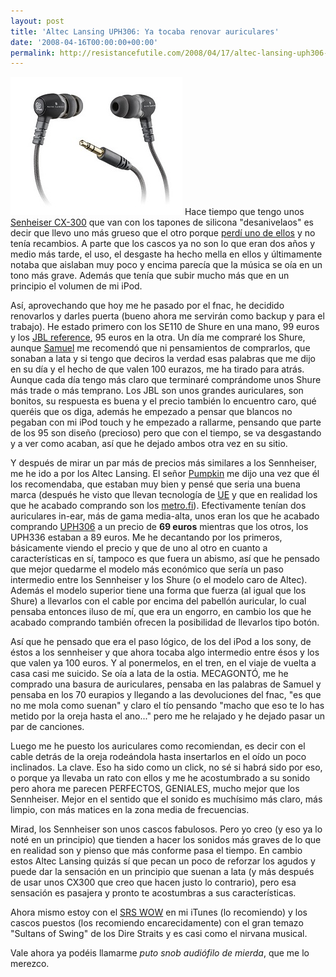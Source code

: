 ```yaml
---
layout: post
title: 'Altec Lansing UPH306: Ya tocaba renovar auriculares'
date: '2008-04-16T00:00:00+00:00'
permalink: http://resistancefutile.com/2008/04/17/altec-lansing-uph306-ya-tocaba-renovar-auriculares/
---
```

<img src="/assets/zz6e6541b4.jpg" alt="" title="altec lansing UPH306" width="275" height="221" class="derecha" /> Hace tiempo que tengo unos <a href="http://resistancefutile.com/2006/08/23/sennheiser-cx300-s/">Senheiser CX-300</a> que van con los tapones de silicona "desanivelaos" es decir que llevo uno más grueso que el otro porque <a href="http://resistancefutile.com/2007/12/10/mehagustadonomehagustado-09122007-version-london-baby-20/">perdí uno de ellos</a> y no tenía recambios. A parte que los cascos ya no son lo que eran dos años y medio más tarde, el uso, el desgaste ha hecho mella en ellos y últimamente notaba que aislaban muy poco y encima parecía que la música se oía en un tono más grave. Además que tenía que subir mucho más que en un principio el volumen de mi iPod. 

Así, aprovechando que hoy me he pasado por el fnac, he decidido renovarlos y darles puerta (bueno ahora me servirán como backup y para el trabajo). He estado primero con los SE110 de Shure en una mano, 99 euros y los <a href="http://www.jbl.com/home/products/product_detail.aspx?prod=JBLREF220WHT-H&CheckProduct=Y">JBL reference</a>, 95 euros en la otra. Un día me compraré los Shure, aunque <a href="http://sopmacsl.com">Samuel</a> me recomendó que ni pensamientos de comprarlos, que sonaban a lata y si tengo que deciros la verdad esas palabras que me dijo en su día y el hecho de que valen 100 eurazos, me ha tirado para atrás. Aunque cada día tengo más claro que terminaré comprándome unos Shure más trade o más temprano. Los JBL son unos grandes auriculares, son bonitos, su respuesta es buena y el precio también lo encuentro caro, qué queréis que os diga, además he empezado a pensar que blancos no pegaban con mi iPod touch y he empezado a rallarme, pensando que parte de los 95 son diseño (precioso) pero que con el tiempo, se va desgastando y a ver como acaban, así que he dejado ambos otra vez en su sitio. 

Y después de mirar un par más de precios más similares a los Sennheiser, me he ido a por los Altec Lansing. El señor <a href="http://intemperie79.wordpress.com">Pumpkin</a> me dijo una vez que él los recomendaba, que estaban muy bien y pensé que seria una buena marca (después he visto que llevan tecnología de <a href="http://www.ultimateears.com">UE</a> y que en realidad los que he acabado comprando son los <a href="http://www.ultimateears.com/_ultimateears/products/metrofi/metrofi2_description.php">metro.fi</a>). Efectivamente tenían dos auriculares in-ear, más de gama media-alta, unos eran los que he acabado comprando <a href="http://www.alteclansing.com/index.php?file=north_product_detail&iproduct_id=81">UPH306</a> a un precio de <strong>69 euros</strong> mientras que los otros, los UPH336 estaban a 89 euros. Me he decantando por los primeros, básicamente viendo el precio y que de uno al otro en cuanto a características en sí, tampoco es que fuera un abismo, así que he pensado que mejor quedarme el modelo más económico que sería un paso intermedio entre los Sennheiser y los Shure (o el modelo caro de Altec). Además el modelo superior tiene una forma que fuerza (al igual que los Shure) a llevarlos con el cable por encima del pabellón auricular, lo cual pensaba entonces iluso de mí, que era un engorro, en cambio los que he acabado comprando también ofrecen la posibilidad de llevarlos tipo botón.
<!--more-->
Así que he pensado que era el paso lógico, de los del iPod a los sony, de éstos a los sennheiser y que ahora tocaba algo intermedio entre ésos y los que valen ya 100 euros. Y al ponermelos, en el tren, en el viaje de vuelta a casa casi me suicido. Se oía a lata de la ostia. MECAGONTÓ, me he comprado una basura de auriculares, pensaba en las palabras de Samuel y pensaba en los 70 eurapios y llegando a las devoluciones del fnac, "es que no me mola como suenan" y claro el tío pensando "macho que eso te lo has metido por la oreja hasta el ano..." pero me he relajado y he dejado pasar un par de canciones.

Luego me he puesto los auriculares como recomiendan, es decir con el cable detrás de la oreja rodeándola hasta insertarlos en el oído un poco inclinados. La clave. Eso ha sido como un click, no sé si habrá sido por eso, o porque ya llevaba un rato con ellos y me he acostumbrado a su sonido pero ahora me parecen PERFECTOS, GENIALES, mucho mejor que los Sennheiser. Mejor en el sentido que el sonido es muchísimo más claro, más limpio, con más matices en la zona media de frecuencias. 

Mirad, los Sennheiser son unos cascos fabulosos. Pero yo creo (y eso ya lo noté en un principio) que tienden a hacer los sonidos más graves de lo que en realidad son y pienso que más conforme pasa el tiempo. En cambio estos Altec Lansing quizás sí que pecan un poco de reforzar los agudos y puede dar la sensación en un principio que suenan a lata (y más después de usar unos CX300 que creo que hacen justo lo contrario), pero esa sensación es pasajera y pronto te acostumbras a sus características. 

Ahora mismo estoy con el <a href="http://www.genbeta.com/2008/04/11-srs-iwow-20-lo-probamos">SRS WOW</a> en mi iTunes (lo recomiendo) y los cascos puestos (los recomiendo encarecidamente) con el gran temazo "Sultans of Swing" de los Dire Straits y es casi como el nirvana musical.

Vale ahora ya podéis llamarme <em>puto snob audiófilo de mierda</em>, que me lo merezco. 








